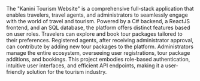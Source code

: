 The "Kanini Tourism Website" is a comprehensive full-stack application that enables travelers, travel agents, and administrators to seamlessly engage with the world of travel and tourism. Powered by a C# backend, a ReactJS frontend, and an SQL database, the platform offers distinct features based on user roles. Travelers can explore and book tour packages tailored to their preferences. Registered agents, after receiving administrator approval, can contribute by adding new tour packages to the platform. Administrators manage the entire ecosystem, overseeing user registrations, tour package additions, and bookings. This project embodies role-based authentication, intuitive user interfaces, and efficient API endpoints, making it a user-friendly solution for the tourism industry.
